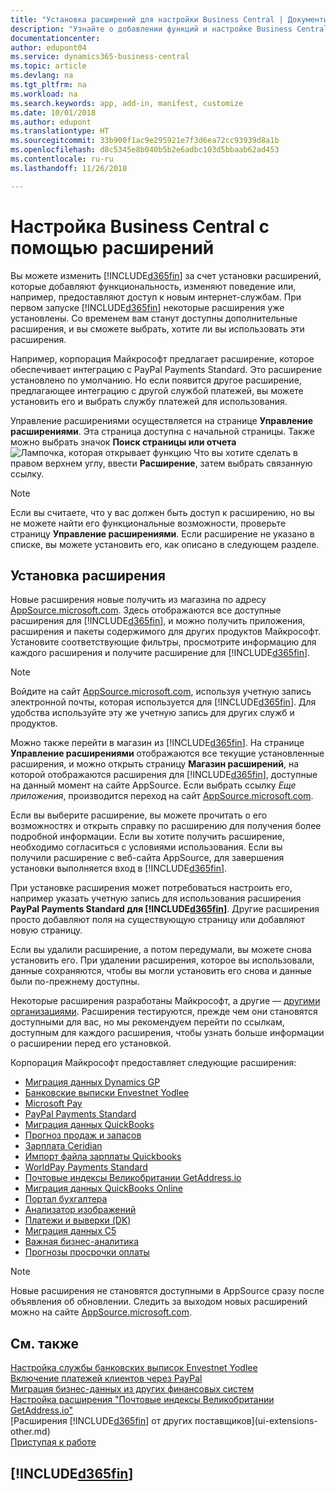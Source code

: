 ```yaml
---
title: "Установка расширений для настройки Business Central | Документы Майкрософт"
description: "Узнайте о добавлении функций и настройке Business Central путем установки расширений."
documentationcenter: 
author: edupont04
ms.service: dynamics365-business-central
ms.topic: article
ms.devlang: na
ms.tgt_pltfrm: na
ms.workload: na
ms.search.keywords: app, add-in, manifest, customize
ms.date: 10/01/2018
ms.author: edupont
ms.translationtype: HT
ms.sourcegitcommit: 33b900f1ac9e295921e7f3d6ea72cc93939d8a1b
ms.openlocfilehash: d8c5345e8b040b5b2e6adbc103d5bbaab62ad453
ms.contentlocale: ru-ru
ms.lasthandoff: 11/26/2018

---
```

# <a name="customizing-business-central-using-extensions"></a>Настройка Business Central с помощью расширений
Вы можете изменить [!INCLUDE[d365fin](includes/d365fin_md.md)] за счет установки расширений, которые добавляют функциональность, изменяют поведение или, например, предоставляют доступ к новым интернет-службам.
При первом запуске [!INCLUDE[d365fin](includes/d365fin_md.md)] некоторые расширения уже установлены. Со временем вам станут доступны дополнительные расширения, и вы сможете выбрать, хотите ли вы использовать эти расширения.

Например, корпорация Майкрософт предлагает расширение, которое обеспечивает интеграцию с PayPal Payments Standard. Это расширение установлено по умолчанию.
Но если появится другое расширение, предлагающее интеграцию с другой службой платежей, вы можете установить его и выбрать службу платежей для использования.  

Управление расширениями осуществляется на странице **Управление расширениями**. Эта страница доступна с начальной страницы. Также можно выбрать значок **Поиск страницы или отчета** ![Лампочка, которая открывает функцию Что вы хотите сделать](media/ui-search/search_small.png "Что вы хотите сделать") в правом верхнем углу, ввести **Расширение**, затем выбрать связанную ссылку.  

> [!NOTE]  
>   Если вы считаете, что у вас должен быть доступ к расширению, но вы не можете найти его функциональные возможности, проверьте страницу **Управление расширениями**. Если расширение не указано в списке, вы можете установить его, как описано в следующем разделе.  

## <a name="installing-an-extension"></a>Установка расширения
Новые расширения новые получить из магазина по адресу [AppSource.microsoft.com](https://appsource.microsoft.com/en-us/marketplace/apps?src=dynamics365website&product=dynamics-365-business-central). Здесь отображаются все доступные расширения для [!INCLUDE[d365fin](includes/d365fin_md.md)], и можно получить приложения, расширения и пакеты содержимого для других продуктов Майкрософт. Установите соответствующие фильтры, просмотрите информацию для каждого расширения и получите расширение для [!INCLUDE[d365fin](includes/d365fin_md.md)].  
> [!NOTE]  
>   Войдите на сайт [AppSource.microsoft.com](https://appsource.microsoft.com/), используя учетную запись электронной почты, которая используется для [!INCLUDE[d365fin](includes/d365fin_md.md)]. Для удобства используйте эту же учетную запись для других служб и продуктов.  

Можно также перейти в магазин из [!INCLUDE[d365fin](includes/d365fin_md.md)]. На странице **Управление расширениями** отображаются все текущие установленные расширения, и можно открыть страницу **Магазин расширений**, на которой отображаются расширения для [!INCLUDE[d365fin](includes/d365fin_md.md)], доступные на данный момент на сайте AppSource. Если выбрать ссылку *Еще приложения*, производится переход на сайт [AppSource.microsoft.com](https://appsource.microsoft.com/en-us/marketplace/apps?product=dynamics-365%3Bdynamics-365-for-financials&page=1).  

Если вы выберите расширение, вы можете прочитать о его возможностях и открыть справку по расширению для получения более подробной информации. Если вы хотите получить расширение, необходимо согласиться с условиями использования. Если вы получили расширение с веб-сайта AppSource, для завершения установки выполняется вход в [!INCLUDE[d365fin](includes/d365fin_md.md)].  

При установке расширения может потребоваться настроить его, например указать учетную запись для использования расширения **PayPal Payments Standard для [!INCLUDE[d365fin](includes/d365fin_md.md)]**.
Другие расширения просто добавляют поля на существующую страницу или добавляют новую страницу.   

Если вы удалили расширение, а потом передумали, вы можете снова установить его. При удалении расширения, которое вы использовали, данные сохраняются, чтобы вы могли установить его снова и данные были по-прежнему доступны.  

Некоторые расширения разработаны Майкрософт, а другие — [другими организациями](ui-extensions-other.md). Расширения тестируются, прежде чем они становятся доступными для вас, но мы рекомендуем перейти по ссылкам, доступным для каждого расширения, чтобы узнать больше информации о расширении перед его установкой.  

Корпорация Майкрософт предоставляет следующие расширения:  

* [Миграция данных Dynamics GP](ui-extensions-dynamicsgp-data-migration.md)  
* [Банковские выписки Envestnet Yodlee](ui-extensions-yodlee-bank-feeds.md)  
* [Microsoft Pay](ui-extensions-microsoft-pay-payments.md)  
* [PayPal Payments Standard](ui-extensions-paypal-payments-standard.md)  
* [Миграция данных QuickBooks](ui-extensions-quickbooks-data-migration.md)  
* [Прогноз продаж и запасов](ui-extensions-sales-forecast.md)  
* [Зарплата Ceridian](ui-extensions-ceridian-payroll.md)  
* [Импорт файла зарплаты Quickbooks](ui-extensions-quickbooks-payroll.md)  
* [WorldPay Payments Standard](ui-extensions-worldpay-payments-standard.md)  
* [Почтовые индексы Великобритании GetAddress.io](ui-extensions-getaddressio.md)  
* [Миграция данных QuickBooks Online](ui-extensions-quickbooks-online-data-migration.md)  
* [Портал бухгалтера](ui-extensions-accountant-portal.md)  
* [Анализатор изображений](ui-extensions-image-analyzer.md)  
* [Платежи и выверки (DK)](ui-extensions-payments-reconciliation-formats-dk.md)  
* [Миграция данных C5](ui-extensions-c5-data-migration.md)  
* [Важная бизнес-аналитика](ui-extensions-essential-business-insights.md)  
* [Прогнозы просрочки оплаты](ui-extensions-late-payment-prediction.md  )

> [!NOTE]  
>  Новые расширения не становятся доступными в AppSource сразу после объявления об обновлении. Следить за выходом новых расширений можно на сайте [AppSource.microsoft.com](https://appsource.microsoft.com/en-us/marketplace/apps?product=dynamics-365%3Bdynamics-365-for-financials&page=1).

## <a name="see-also"></a>См. также
[Настройка службы банковских выписок Envestnet Yodlee](bank-how-setup-bank-statement-service.md)  
[Включение платежей клиентов через PayPal](sales-how-enable-payment-service-extensions.md)  
[Миграция бизнес-данных из других финансовых систем](across-import-data-configuration-packages.md)  
[Настройка расширения "Почтовые индексы Великобритании GetAddress.io"](LocalFunctionality/UnitedKingdom/uk-setup-postal-code-service.md)  
[Расширения [!INCLUDE[d365fin](includes/d365fin_md.md)] от других поставщиков](ui-extensions-other.md)  
[Приступая к работе](product-get-started.md)  

## [!INCLUDE[d365fin](includes/free_trial_md.md)]  
 

